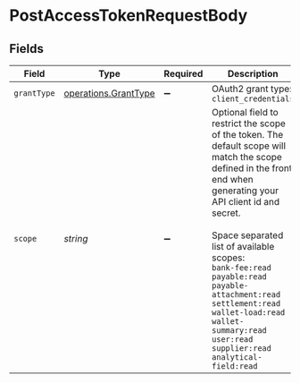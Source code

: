 # PostAccessTokenRequestBody


## Fields

| Field                                                                                                                                                                                                                                                                                                                                                                                | Type                                                                                                                                                                                                                                                                                                                                                                                 | Required                                                                                                                                                                                                                                                                                                                                                                             | Description                                                                                                                                                                                                                                                                                                                                                                          | Example                                                                                                                                                                                                                                                                                                                                                                              |
| ------------------------------------------------------------------------------------------------------------------------------------------------------------------------------------------------------------------------------------------------------------------------------------------------------------------------------------------------------------------------------------ | ------------------------------------------------------------------------------------------------------------------------------------------------------------------------------------------------------------------------------------------------------------------------------------------------------------------------------------------------------------------------------------ | ------------------------------------------------------------------------------------------------------------------------------------------------------------------------------------------------------------------------------------------------------------------------------------------------------------------------------------------------------------------------------------ | ------------------------------------------------------------------------------------------------------------------------------------------------------------------------------------------------------------------------------------------------------------------------------------------------------------------------------------------------------------------------------------ | ------------------------------------------------------------------------------------------------------------------------------------------------------------------------------------------------------------------------------------------------------------------------------------------------------------------------------------------------------------------------------------ |
| `grantType`                                                                                                                                                                                                                                                                                                                                                                          | [operations.GrantType](../../models/operations/granttype.md)                                                                                                                                                                                                                                                                                                                         | :heavy_minus_sign:                                                                                                                                                                                                                                                                                                                                                                   | OAuth2 grant type: `client_credentials`                                                                                                                                                                                                                                                                                                                                              |                                                                                                                                                                                                                                                                                                                                                                                      |
| `scope`                                                                                                                                                                                                                                                                                                                                                                              | *string*                                                                                                                                                                                                                                                                                                                                                                             | :heavy_minus_sign:                                                                                                                                                                                                                                                                                                                                                                   | Optional field to restrict the scope of the token. The default scope will match the scope defined in the front end when generating your API client id and secret.<br/><br/>Space separated list of available scopes:<br/>`bank-fee:read` `payable:read` `payable-attachment:read` `settlement:read` `wallet-load:read` `wallet-summary:read` `user:read` `supplier:read` `analytical-field:read` | bank-fee:read payable:read payable-attachment:read settlement:read wallet-load:read wallet-summary:read user:read supplier:read analytical-field:read                                                                                                                                                                                                                                |